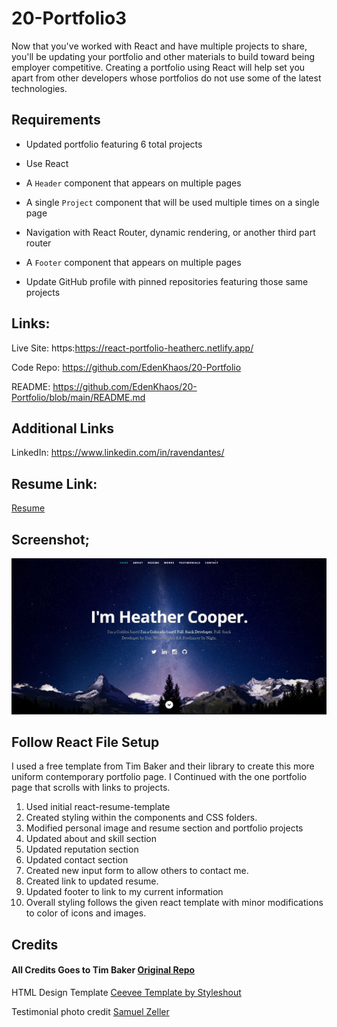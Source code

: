 # 20-Portfolio3
Now that you've worked with React and have multiple projects to share, you'll be updating your portfolio and other materials to build toward being employer competitive. Creating a portfolio using React will help set you apart from other developers whose portfolios do not use some of the latest technologies.

## Requirements

* Updated portfolio featuring 6 total projects

* Use React

* A `Header` component that appears on multiple pages

* A single `Project` component that will be used multiple times on a single page 

* Navigation with React Router, dynamic rendering, or another third part router

* A `Footer` component that appears on multiple pages

* Update GitHub profile with pinned repositories featuring those same projects

## Links:

Live Site: 
     https:https://react-portfolio-heatherc.netlify.app/
   
Code Repo: 
     https://github.com/EdenKhaos/20-Portfolio
  
README:
     https://github.com/EdenKhaos/20-Portfolio/blob/main/README.md
## Additional Links

LinkedIn:
    https://www.linkedin.com/in/ravendantes/

## Resume Link: 
[Resume](https://drive.google.com/file/d/1_PPCD79WoTThKe_K5aL6GPwk97wzwSBU/view?usp=sharing)

## Screenshot;
![home](https://github.com/EdenKhaos/20-Portfolio/blob/main/public/images/screenshot.JPG)

## Follow React File Setup
I used a free template from Tim Baker and their library to create this more uniform contemporary portfolio page. I Continued with the one portfolio page that scrolls with links to projects. 

1. Used initial react-resume-template
2. Created styling within the components and CSS folders.
3. Modified personal image and resume section and portfolio projects
4. Updated about and skill section
5. Updated reputation section
6. Updated contact section
7. Created new input form to allow others to contact me.
8. Created link to updated resume.
9. Updated footer to link to my current information
10. Overall styling follows the given react template with minor modifications to color of icons and images.

## Credits

#### All Credits Goes to Tim Baker <a href='https://github.com/tbakerx/react-resume-template'>Original Repo</a>

HTML Design Template
<a href="https://www.styleshout.com/free-templates/ceevee/">Ceevee Template by Styleshout</a>

Testimonial photo credit
<a href="https://unsplash.com/@samuelzeller?utm_medium=referral&amp;utm_campaign=photographer-credit&amp;utm_content=creditBadge">Samuel Zeller</a>